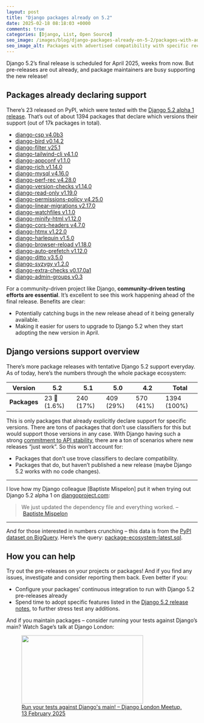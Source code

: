 ```yaml
---
layout: post
title: "Django packages already on 5.2"
date: 2025-02-18 08:18:03 +0000
comments: true
categories: [Django, List, Open Source]
seo_image: /images/blog/django-packages-already-on-5-2/packages-with-advertised-django-5-2-compatibility.webp
seo_image_alt: Packages with advertised compatibility with specific recent Django versions
---
```


Django 5.2’s final release is scheduled for April 2025, weeks from now. But pre-releases are out already, and package maintainers are busy supporting the new release!

<!-- more -->

## Packages already declaring support

There’s 23 released on PyPI, which were tested with the [Django 5.2 alpha 1 release](https://www.djangoproject.com/weblog/2025/jan/16/django-52-alpha-1-released/).
That’s out of about 1394 packages that declare which versions their support (out of 17k packages in total).

- [django-csp v4.0b3](https://github.com/mozilla/django-csp/blob/main/CHANGES.md)
- [django-bird v0.14.2](https://github.com/joshuadavidthomas/django-bird)
- [django-filter v25.1](https://github.com/carltongibson/django-filter/blob/main/CHANGES.rst)
- [django-tailwind-cli v4.1.0](https://django-tailwind-cli.rtfd.io/)
- [django-appconf v1.1.0](https://github.com/django-compressor/django-appconf)
- [django-rich v1.14.0](https://github.com/adamchainz/django-rich/blob/main/CHANGELOG.rst)
- [django-mysql v4.16.0](https://django-mysql.readthedocs.io/en/latest/changelog.html)
- [django-perf-rec v4.28.0](https://github.com/adamchainz/django-perf-rec/blob/main/CHANGELOG.rst)
- [django-version-checks v1.14.0](https://github.com/adamchainz/django-version-checks/blob/main/CHANGELOG.rst)
- [django-read-only v1.19.0](https://github.com/adamchainz/django-read-only/blob/main/CHANGELOG.rst)
- [django-permissions-policy v4.25.0](https://github.com/adamchainz/django-permissions-policy/blob/main/CHANGELOG.rst)
- [django-linear-migrations v2.17.0](https://github.com/adamchainz/django-linear-migrations/blob/main/CHANGELOG.rst)
- [django-watchfiles v1.1.0](https://github.com/adamchainz/django-watchfiles/blob/main/CHANGELOG.rst)
- [django-minify-html v1.12.0](https://github.com/adamchainz/django-minify-html/blob/main/CHANGELOG.rst)
- [django-cors-headers v4.7.0](https://github.com/adamchainz/django-cors-headers/blob/main/CHANGELOG.rst)
- [django-htmx v1.22.0](https://django-htmx.readthedocs.io/en/latest/changelog.html)
- [django-harlequin v1.5.0](https://github.com/adamchainz/django-harlequin/blob/main/CHANGELOG.rst)
- [django-browser-reload v1.18.0](https://github.com/adamchainz/django-browser-reload/blob/main/CHANGELOG.rst)
- [django-auto-prefetch v1.12.0](https://github.com/tolomea/django-auto-prefetch/blob/main/CHANGELOG.rst)
- [django-ditto v3.5.0](https://github.com/philgyford/django-ditto/blob/main/CHANGELOG.md)
- [django-syzygy v1.2.0](https://github.com/charettes/django-syzygy)
- [django-extra-checks v0.17.0a1](https://github.com/kalekseev/django-extra-checks)
- [django-admin-groups v0.3](https://github.com/OmarSwailam/django-admin-groups)

For a community-driven project like Django, **community-driven testing efforts are essential**. It’s excellent to see this work happening ahead of the final release. Benefits are clear:

- Potentially catching bugs in the new release ahead of it being generally available.
- Making it easier for users to upgrade to Django 5.2 when they start adopting the new version in April.

## Django versions support overview

There’s more package releases with tentative Django 5.2 support everyday. As of today, here’s the numbers through the whole package ecosystem:

| Version      | 5.2          | 5.1       | 5.0       | 4.2       | Total       |
| ------------ | ------------ | --------- | --------- | --------- | ----------- |
| **Packages** | 23 🎉 (1.6%) | 240 (17%) | 409 (29%) | 570 (41%) | 1394 (100%) |

This is only packages that already explicitly declare support for specific versions. There are tons of packages that don’t use classifiers for this but would support those versions in any case. With Django having such a strong [commitment to API stability](https://docs.djangoproject.com/en/5.1/misc/api-stability/), there are a ton of scenarios where new releases “just work”. So this won’t account for:

- Packages that don’t use trove classifiers to declare compatibility.
- Packages that do, but haven’t published a new release (maybe Django 5.2 works with no code changes).

---

I love how my Django colleague [Baptiste Mispelon] put it when trying out Django 5.2 alpha 1 on [djangoproject.com](https://www.djangoproject.com/):

> We just updated the dependency file and everything worked.
> – [Baptiste Mispelon](https://fosstodon.org/@bmispelon@mastodon.social)

---

And for those interested in numbers crunching – this data is from the [PyPI dataset on BigQuery](https://cloud.google.com/blog/topics/developers-practitioners/analyzing-python-package-downloads-bigquery). Here’s the query: [package-ecosystem-latest.sql](https://github.com/thibaudcolas/timeline-of-django/blob/main/package-ecosystem/package-ecosystem-latest.sql).

## How you can help

Try out the pre-releases on your projects or packages! And if you find any issues, investigate and consider reporting them back. Even better if you:

- Configure your packages’ continuous integration to run with Django 5.2 pre-releases already
- Spend time to adopt specific features listed in the [Django 5.2 release notes](https://docs.djangoproject.com/en/dev/releases/5.2/), to further stress test any additions.

And if you maintain packages – consider running your tests against Django’s main? Watch Sage’s talk at Django London:

<div><a href="https://www.youtube.com/watch?v=X3fR1HOYcl0"><figure><img src="https://i.ytimg.com/vi_webp/X3fR1HOYcl0/maxresdefault.webp" width="320" height="180" alt=""><figcaption>Run your tests against Django's main! – Django London Meetup, 13 February 2025</figcaption></figure></a></div>
